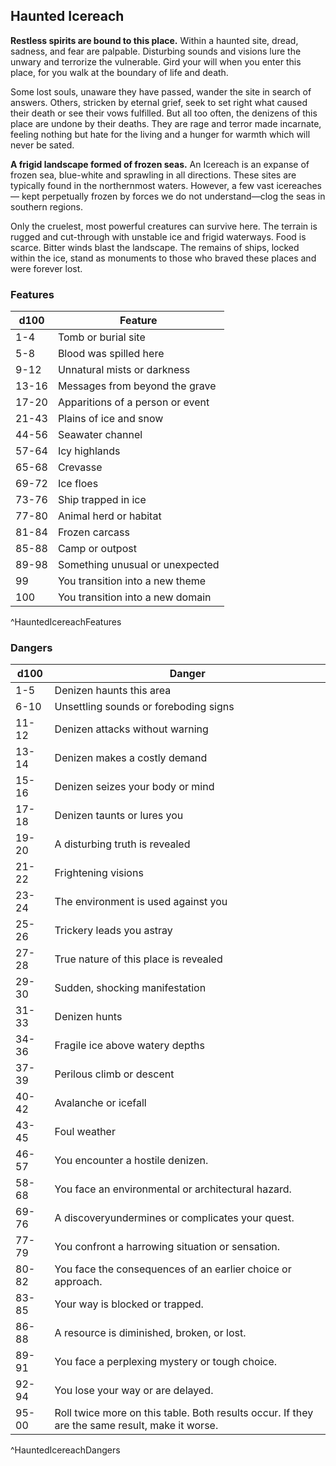 ## Haunted Icereach
**Restless spirits are bound to this place.** Within a haunted site, dread, sadness, and fear are palpable. Disturbing sounds and visions lure the unwary and terrorize the vulnerable. Gird your will when you enter this place, for you walk at the boundary of life and death.

Some lost souls, unaware they have passed, wander the site in search of answers. Others, stricken by eternal grief, seek to set right what caused their death or see their vows fulfilled. But all too often, the denizens of this place are undone by their deaths. They are rage and terror made incarnate, feeling nothing but hate for the living and a hunger for warmth which will never be sated.

**A frigid landscape formed of frozen seas.** An Icereach is an expanse of frozen sea, blue-white and sprawling in all directions. These sites are typically found in the northernmost waters. However, a few vast icereaches— kept perpetually frozen by forces we do not understand—clog the seas in southern regions.

Only the cruelest, most powerful creatures can survive here. The terrain is rugged and cut-through with unstable ice and frigid waterways. Food is scarce. Bitter winds blast the landscape. The remains of ships, locked within the ice, stand as monuments to those who braved these places and were forever lost.

### Features
| d100  | Feature  |
|-------|----------|
| 1-4 | Tomb or burial site  |
| 5-8 | Blood was spilled here  |
| 9-12 | Unnatural mists or darkness  |
| 13-16 | Messages from beyond the grave  |
| 17-20 | Apparitions of a person or event  |
| 21-43 | Plains of ice and snow  |
| 44-56 | Seawater channel  |
| 57-64 | Icy highlands  |
| 65-68 | Crevasse  |
| 69-72 | Ice floes  |
| 73-76 | Ship trapped in ice  |
| 77-80 | Animal herd or habitat  |
| 81-84 | Frozen carcass  |
| 85-88 | Camp or outpost  |
| 89-98 | Something unusual or unexpected  |
| 99 | You transition into a new theme  |
| 100 | You transition into a new domain  |
^HauntedIcereachFeatures

### Dangers
| d100  | Danger  |
|-------|----------|
| 1-5 | Denizen haunts this area  |
| 6-10 | Unsettling sounds or foreboding signs  |
| 11-12 | Denizen attacks without warning  |
| 13-14 | Denizen makes a costly demand  |
| 15-16 | Denizen seizes your body or mind  |
| 17-18 | Denizen taunts or lures you  |
| 19-20 | A disturbing truth is revealed  |
| 21-22 | Frightening visions  |
| 23-24 | The environment is used against you  |
| 25-26 | Trickery leads you astray  |
| 27-28 | True nature of this place is revealed  |
| 29-30 | Sudden, shocking manifestation  |
| 31-33 | Denizen hunts  |
| 34-36 | Fragile ice above watery depths  |
| 37-39 | Perilous climb or descent  |
| 40-42 | Avalanche or icefall  |
| 43-45 | Foul weather  |
| 46-57 | You encounter a hostile denizen.
| 58-68 | You face an environmental or architectural hazard.
| 69-76 | A discoveryundermines or complicates your quest.
| 77-79 | You confront a harrowing situation or sensation.
| 80-82 | You face the consequences of an earlier choice or approach.
| 83-85 | Your way is blocked or trapped.
| 86-88 | A resource is diminished, broken, or lost.
| 89-91 | You face a perplexing mystery or tough choice.
| 92-94 | You lose your way or are delayed.
| 95-00 | Roll twice more on this table. Both results occur. If they are the same result, make it worse.
^HauntedIcereachDangers

